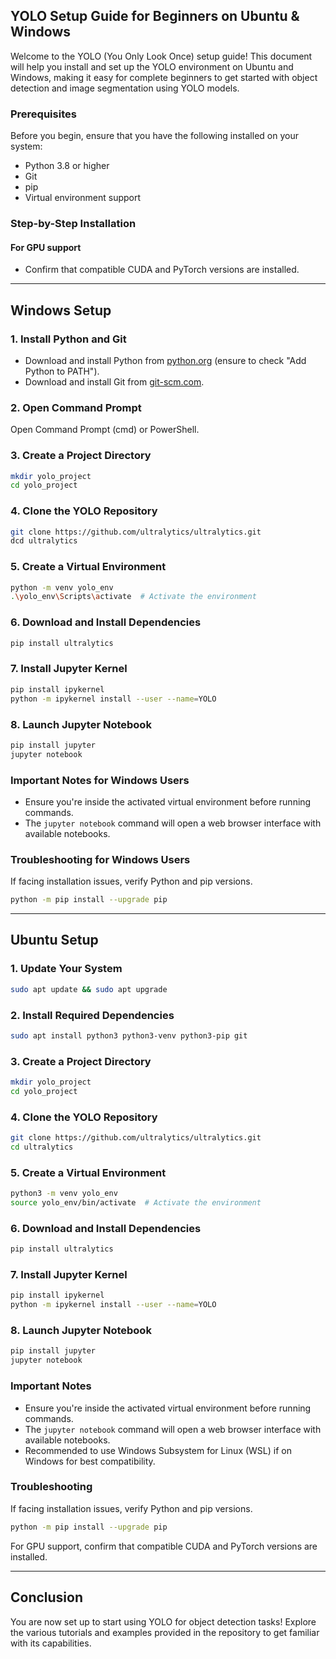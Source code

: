 ## YOLO Setup Guide for Beginners on Ubuntu & Windows

Welcome to the YOLO (You Only Look Once) setup guide! This document will help you install and set up the YOLO environment on Ubuntu and Windows, making it easy for complete beginners to get started with object detection and image segmentation using YOLO models.

### Prerequisites
Before you begin, ensure that you have the following installed on your system:
- Python 3.8 or higher
- Git
- pip
- Virtual environment support

### Step-by-Step Installation
#### For GPU support
- Confirm that compatible CUDA and PyTorch versions are installed.

---

## **Windows Setup**
### 1. Install Python and Git
- Download and install Python from [python.org](https://www.python.org) (ensure to check "Add Python to PATH").
- Download and install Git from [git-scm.com](https://git-scm.com).

### 2. Open Command Prompt
Open Command Prompt (cmd) or PowerShell.

### 3. Create a Project Directory
```sh
mkdir yolo_project
cd yolo_project
```

### 4. Clone the YOLO Repository
```sh
git clone https://github.com/ultralytics/ultralytics.git
dcd ultralytics
```

### 5. Create a Virtual Environment
```sh
python -m venv yolo_env
.\yolo_env\Scripts\activate  # Activate the environment
```

### 6. Download and Install Dependencies
```sh
pip install ultralytics
```

### 7. Install Jupyter Kernel
```sh
pip install ipykernel
python -m ipykernel install --user --name=YOLO
```

### 8. Launch Jupyter Notebook
```sh
pip install jupyter
jupyter notebook
```

### **Important Notes for Windows Users**
- Ensure you're inside the activated virtual environment before running commands.
- The `jupyter notebook` command will open a web browser interface with available notebooks.

### **Troubleshooting for Windows Users**
If facing installation issues, verify Python and pip versions.
```sh
python -m pip install --upgrade pip
```

---

## **Ubuntu Setup**
### 1. Update Your System
```sh
sudo apt update && sudo apt upgrade
```

### 2. Install Required Dependencies
```sh
sudo apt install python3 python3-venv python3-pip git
```

### 3. Create a Project Directory
```sh
mkdir yolo_project
cd yolo_project
```

### 4. Clone the YOLO Repository
```sh
git clone https://github.com/ultralytics/ultralytics.git
cd ultralytics
```

### 5. Create a Virtual Environment
```sh
python3 -m venv yolo_env
source yolo_env/bin/activate  # Activate the environment
```

### 6. Download and Install Dependencies
```sh
pip install ultralytics
```

### 7. Install Jupyter Kernel
```sh
pip install ipykernel
python -m ipykernel install --user --name=YOLO
```

### 8. Launch Jupyter Notebook
```sh
pip install jupyter
jupyter notebook
```

### **Important Notes**
- Ensure you're inside the activated virtual environment before running commands.
- The `jupyter notebook` command will open a web browser interface with available notebooks.
- Recommended to use Windows Subsystem for Linux (WSL) if on Windows for best compatibility.

### **Troubleshooting**
If facing installation issues, verify Python and pip versions.
```sh
python -m pip install --upgrade pip
```

For GPU support, confirm that compatible CUDA and PyTorch versions are installed.

---

## **Conclusion**
You are now set up to start using YOLO for object detection tasks! Explore the various tutorials and examples provided in the repository to get familiar with its capabilities.

